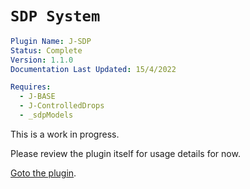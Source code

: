 # `SDP System`
```yaml
Plugin Name: J-SDP
Status: Complete
Version: 1.1.0
Documentation Last Updated: 15/4/2022

Requires:
  - J-BASE
  - J-ControlledDrops
  - _sdpModels
```

This is a work in progress.

Please review the plugin itself for usage details for now.

[Goto the plugin](/chef-adventure/js/plugins/j/sdp).